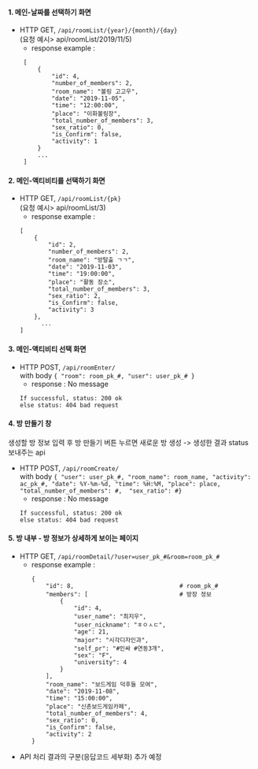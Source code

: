 #### 1. 메인-날짜를 선택하기 화면
* HTTP GET, `/api/roomList/{year}/{month}/{day}`  
(요청 예시> api/roomList/2019/11/5)  
  * response example :
   ```
    [
        {
            "id": 4,
            "number_of_members": 2,
            "room_name": "볼링 고고우",
            "date": "2019-11-05",
            "time": "12:00:00",
            "place": "이화볼링장",
            "total_number_of_members": 3,
            "sex_ratio": 0,
            "is_Confirm": false,
            "activity": 1
        }
        ...
    ]
   ```
#### 2. 메인-액티비티를 선택하기 화면
* HTTP GET, `/api/roomList/{pk}`  
(요청 예시> api/roomList/3)  
  * response example :
  ```
  [
      {
          "id": 2,
          "number_of_members": 2,
          "room_name": "방탈출 ㄱㄱ",
          "date": "2019-11-03",
          "time": "19:00:00",
          "place": "활동 장소",
          "total_number_of_members": 3,
          "sex_ratio": 2,
          "is_Confirm": false,
          "activity": 3
      },
        ...
  ]
  ```

  
#### 3. 메인-액티비티 선택 화면 
* HTTP POST, `/api/roomEnter/`   
with body `{ "room": room_pk_#, "user": user_pk_# }`   
  * response : No message
   ```
   If successful, status: 200 ok
   else status: 404 bad request
   ```
  
#### 4. 방 만들기 창
생성할 방 정보 입력 후 방 만들기 버튼 누르면 새로운 방 생성 -> 생성한 결과 status 보내주는 api
* HTTP POST, `/api/roomCreate/`  
 with body `{ "user": user_pk_#, "room_name": room_name, "activity": ac_pk_#,
 "date": %Y-%m-%d, "time": %H:%M, "place": place, "total_number_of_members": #, 
 "sex_ratio": #}`   
  * response : No message
   ```
   If successful, status: 200 ok
   else status: 404 bad request
   ```
#### 5. 방 내부 - 방 정보가 상세하게 보이는 페이지
* HTTP GET, `/api/roomDetail/?user=user_pk_#&room=room_pk_#`  
  * response example :
    ```
    {
        "id": 8,                              # room_pk_#
        "members": [                          # 방장 정보
            {
                "id": 4,
                "user_name": "최지우",
                "user_nickname": "ㅎㅇㅅㄷ",
                "age": 21,
                "major": "시각디자인과",
                "self_pr": "#인싸 #연동3개",
                "sex": "F",
                "university": 4
            }
        ],
        "room_name": "보드게임 덕후들 모여",
        "date": "2019-11-08",
        "time": "15:00:00",
        "place": "신촌보드게임카페",
        "total_number_of_members": 4,
        "sex_ratio": 0,
        "is_Confirm": false,
        "activity": 2
    }
    ``` 
+ API 처리 결과의 구분(응답코드 세부화) 추가 예정